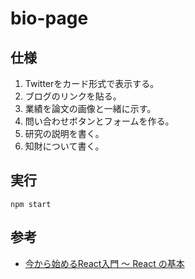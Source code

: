 # bio-page

## 仕様
1. Twitterをカード形式で表示する。
1. ブログのリンクを貼る。
1. 業績を論文の画像と一緒に示す。
1. 問い合わせボタンとフォームを作る。
1. 研究の説明を書く。
1. 知財について書く。

## 実行
```
npm start
```

## 参考
* [今から始めるReact入門 〜 React の基本](https://qiita.com/TsutomuNakamura/items/72d8cf9f07a5a30be048)
